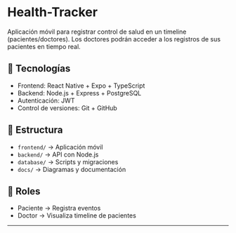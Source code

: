 # Health-Tracker
Aplicación móvil para registrar control de salud en un timeline (pacientes/doctores). Los doctores podrán acceder a los registros de sus pacientes en tiempo real.

## 🚀 Tecnologías
- Frontend: React Native + Expo + TypeScript
- Backend: Node.js + Express + PostgreSQL
- Autenticación: JWT
- Control de versiones: Git + GitHub

## 📌 Estructura
- `frontend/` → Aplicación móvil
- `backend/` → API con Node.js
- `database/` → Scripts y migraciones
- `docs/` → Diagramas y documentación

## 👥 Roles
- Paciente → Registra eventos
- Doctor → Visualiza timeline de pacientes

---